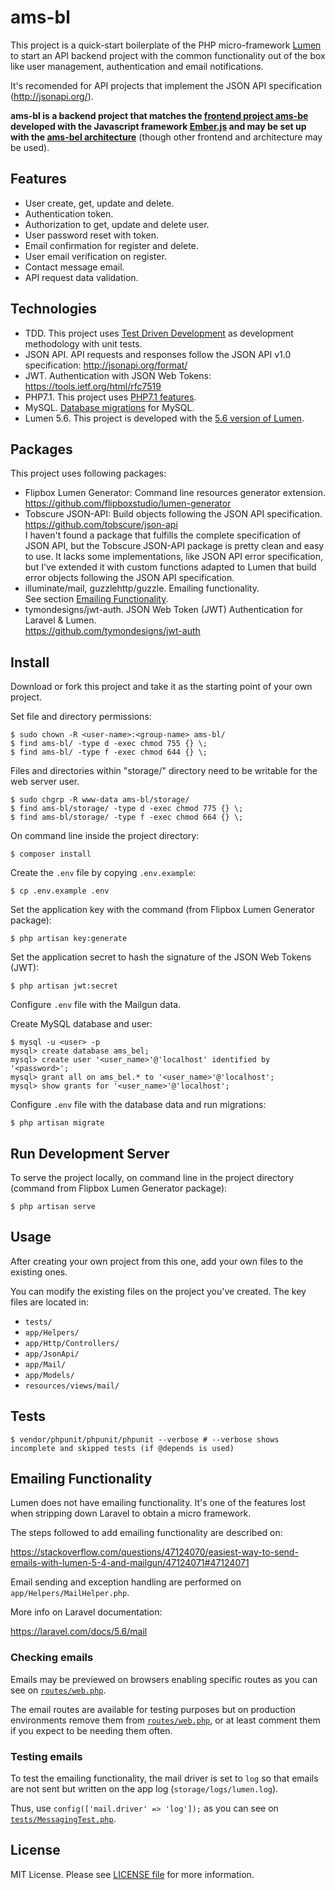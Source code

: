 
# ams-bl

This project is a quick-start boilerplate of the PHP micro-framework 
[Lumen](https://lumen.laravel.com/) to start an API backend project 
with the common functionality out of the box like user management, authentication
and email notifications.

It's recomended for API projects that implement the JSON API specification (http://jsonapi.org/).

**ams-bl is a backend project that matches the [frontend project ams-be](https://github.com/AMS777/ams-be) 
developed with the Javascript framework [Ember.js](https://www.emberjs.com/) and
may be set up with the [ams-bel architecture](https://github.com/AMS777/ams-bel)** 
(though other frontend and architecture may be used).


## Features

- User create, get, update and delete.
- Authentication token.
- Authorization to get, update and delete user.
- User password reset with token.
- Email confirmation for register and delete.
- User email verification on register.
- Contact message email.
- API request data validation.


## Technologies

- TDD. This project uses [Test Driven Development](https://www.agilealliance.org/glossary/tdd/)
as development methodology with unit tests.
- JSON API. API requests and responses follow the JSON API v1.0 specification:
http://jsonapi.org/format/
- JWT. Authentication with JSON Web Tokens: https://tools.ietf.org/html/rfc7519
- PHP7.1. This project uses 
[PHP7.1 features](http://php.net/manual/en/migration71.new-features.php).
- MySQL. [Database migrations](https://lumen.laravel.com/docs/5.6/database#migrations) for MySQL.
- Lumen 5.6. This project is developed with the
  <a href="https://lumen.laravel.com/docs/5.6/releases#5.6.0" target="_blank">5.6 version of Lumen</a>.


## Packages

This project uses following packages:

- Flipbox Lumen Generator: Command line resources generator extension.  
  https://github.com/flipboxstudio/lumen-generator
- Tobscure JSON-API: Build objects following the JSON API specification.  
  https://github.com/tobscure/json-api  
  I haven't found a package that fulfills the complete specification
  of JSON API, but the Tobscure JSON-API package is pretty clean and easy to use.
  It lacks some implementations, like JSON API error specification, but I've
  extended it with custom functions adapted to Lumen that build error objects
  following the JSON API specification.
- illuminate/mail, guzzlehttp/guzzle. Emailing functionality.  
  See section [Emailing Functionality](#emailing-functionality).
- tymondesigns/jwt-auth. JSON Web Token (JWT) Authentication for Laravel & Lumen.  
  https://github.com/tymondesigns/jwt-auth


## Install

Download or fork this project and take it as the starting point of your own project.

Set file and directory permissions:

```
$ sudo chown -R <user-name>:<group-name> ams-bl/
$ find ams-bl/ -type d -exec chmod 755 {} \;
$ find ams-bl/ -type f -exec chmod 644 {} \;
```

Files and directories within "storage/" directory need to be writable for the web server user. 

```
$ sudo chgrp -R www-data ams-bl/storage/
$ find ams-bl/storage/ -type d -exec chmod 775 {} \;
$ find ams-bl/storage/ -type f -exec chmod 664 {} \;
```

On command line inside the project directory:

```
$ composer install
```

Create the `.env` file by copying `.env.example`:

```
$ cp .env.example .env
```

Set the application key with the command (from Flipbox Lumen Generator package):

```
$ php artisan key:generate
```

Set the application secret to hash the signature of the JSON Web Tokens (JWT):

```
$ php artisan jwt:secret
```

Configure `.env` file with the Mailgun data.

Create MySQL database and user:

```
$ mysql -u <user> -p
mysql> create database ams_bel;
mysql> create user '<user_name>'@'localhost' identified by '<password>';
mysql> grant all on ams_bel.* to '<user_name>'@'localhost';
mysql> show grants for '<user_name>'@'localhost';
```

Configure `.env` file with the database data and run migrations:

```
$ php artisan migrate
```


## Run Development Server

To serve the project locally, on command line in the project directory (command
from Flipbox Lumen Generator package):

```
$ php artisan serve
```


## Usage

After creating your own project from this one, add your own files to the
existing ones.

You can modify the existing files on the project you've created. The key
files are located in:

- `tests/`
- `app/Helpers/`
- `app/Http/Controllers/`
- `app/JsonApi/`
- `app/Mail/`
- `app/Models/`
- `resources/views/mail/`


## Tests

```
$ vendor/phpunit/phpunit/phpunit --verbose # --verbose shows incomplete and skipped tests (if @depends is used)
```


## Emailing Functionality

Lumen does not have emailing functionality. It's one of the features lost when 
stripping down Laravel to obtain a micro framework.

The steps followed to add emailing functionality are described on:

https://stackoverflow.com/questions/47124070/easiest-way-to-send-emails-with-lumen-5-4-and-mailgun/47124071#47124071

Email sending and exception handling are performed on `app/Helpers/MailHelper.php`.

More info on Laravel documentation:

https://laravel.com/docs/5.6/mail

### Checking emails

Emails may be previewed on browsers enabling specific routes as you can see on 
[`routes/web.php`](routes/web.php).

The email routes are available for testing purposes but on production
environments remove them from [`routes/web.php`](routes/web.php),
or at least comment them if you expect to be needing them often.

### Testing emails

To test the emailing functionality, the mail driver is set to `log` so that emails
are not sent but written on the app log (`storage/logs/lumen.log`).

Thus, use `config(['mail.driver' => 'log']);` as you can see on 
[`tests/MessagingTest.php`](tests/MessagingTest.php).


## License

MIT License. Please see [LICENSE file](LICENSE) for more information.
